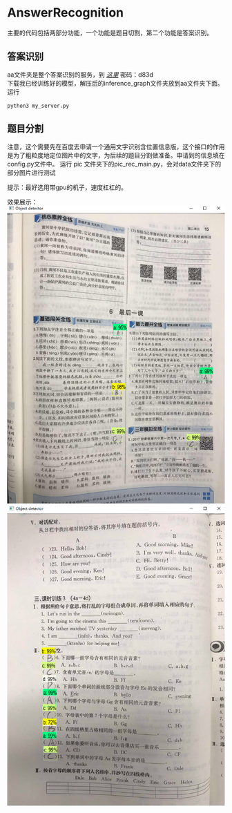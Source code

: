 # AnswerRecognition
主要的代码包括两部分功能，一个功能是题目切割，第二个功能是答案识别。

## 答案识别
aa文件夹是整个答案识别的服务，到 [*这里*](https://pan.baidu.com/s/1Gafj6qaaicOnmiEWyqaTXQ) 密码：d83d  
下载我已经训练好的模型，解压后的inference_graph文件夹放到aa文件夹下面。
运行
```
python3 my_server.py
```

## 题目分割
注意，这个需要先在百度去申请一个通用文字识别含位置信息版，这个接口的作用是为了粗粒度地定位图片中的文字，为后续的题目分割做准备。申请到的信息填在config.py文件中。
运行 pic 文件夹下的pic_rec_main.py，会对data文件夹下的部分图片进行测试


提示：最好选用带gpu的机子，速度杠杠的。

效果展示：
![效果一](https://github.com/ldjkiller/AnswerRecognition/blob/master/result_pic/22DEF5C3-6BFC-489c-AADD-1A78F3FEA27A.png)
![效果二](https://github.com/ldjkiller/AnswerRecognition/blob/master/result_pic/23FF8751-260F-428e-A4C0-59E01861082A.png)

